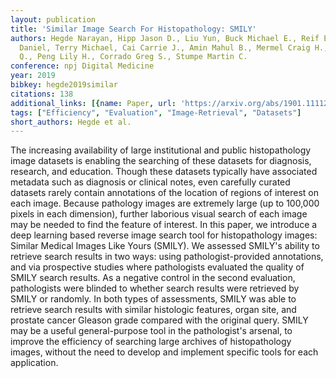 ```yaml
---
layout: publication
title: 'Similar Image Search For Histopathology: SMILY'
authors: Hegde Narayan, Hipp Jason D., Liu Yun, Buck Michael E., Reif Emily, Smilkov
  Daniel, Terry Michael, Cai Carrie J., Amin Mahul B., Mermel Craig H., Nelson Phil
  Q., Peng Lily H., Corrado Greg S., Stumpe Martin C.
conference: npj Digital Medicine
year: 2019
bibkey: hegde2019similar
citations: 138
additional_links: [{name: Paper, url: 'https://arxiv.org/abs/1901.11112'}]
tags: ["Efficiency", "Evaluation", "Image-Retrieval", "Datasets"]
short_authors: Hegde et al.
---
```

The increasing availability of large institutional and public histopathology
image datasets is enabling the searching of these datasets for diagnosis,
research, and education. Though these datasets typically have associated
metadata such as diagnosis or clinical notes, even carefully curated datasets
rarely contain annotations of the location of regions of interest on each
image. Because pathology images are extremely large (up to 100,000 pixels in
each dimension), further laborious visual search of each image may be needed to
find the feature of interest. In this paper, we introduce a deep learning based
reverse image search tool for histopathology images: Similar Medical Images
Like Yours (SMILY). We assessed SMILY's ability to retrieve search results in
two ways: using pathologist-provided annotations, and via prospective studies
where pathologists evaluated the quality of SMILY search results. As a negative
control in the second evaluation, pathologists were blinded to whether search
results were retrieved by SMILY or randomly. In both types of assessments,
SMILY was able to retrieve search results with similar histologic features,
organ site, and prostate cancer Gleason grade compared with the original query.
SMILY may be a useful general-purpose tool in the pathologist's arsenal, to
improve the efficiency of searching large archives of histopathology images,
without the need to develop and implement specific tools for each application.